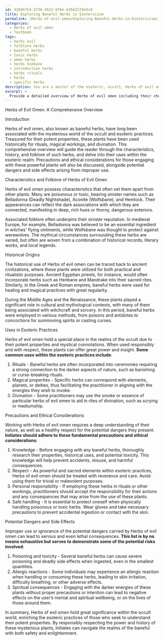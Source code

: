 ```yaml
---
id: 42684754-3738-4522-bf6e-b3562574e5c8
title: Exploring Baneful Herbs in Esotericism
permalink: /Herbs-of-evil-omen/Exploring-Baneful-Herbs-in-Esotericism/
categories:
  - Herbs of evil omen
  - Textbook
tags:
  - herbs evil
  - folklore herbs
  - baneful herbs
  - toxic herbs
  - omen herbs
  - herbs henbane
  - introduction herbs
  - herbs rituals
  - herbs
  - specific herbs
description: You are a master of the esoteric, occult, Herbs of evil omen and education, you have written many textbooks on the subject in ways that provide students with rich and deep understanding of the subject. You are being asked to write textbook-like sections on a topic and you do it with full context, explainability, and reliability in accuracy to the true facts of the topic at hand, in a textbook style that a student would easily be able to learn from, in a rich, engaging, and contextual way. Always include relevant context (such as formulas and history), related concepts, and in a way that someone can gain deep insights from.
excerpt: > 
  Provide a detailed overview of Herbs of evil omen including their characteristics, associated folklore, and historical origins. Discuss their potential uses in esoteric practices such as rituals, magical properties, and divination. Additionally, describe precautions and ethical considerations an initiate should take while working with Herbs of evil omen within the occult context. Include guidance on the respectful treatment of these potent plants, as well as any potential dangers and side effects that may arise from improper use.
---
```

Herbs of Evil Omen: A Comprehensive Overview

Introduction

Herbs of evil omen, also known as baneful herbs, have long been associated with the mysterious world of the occult and esoteric practices. Treasured for their potent properties, these plants have been used historically for rituals, magical workings, and divination. This comprehensive overview will guide the reader through the characteristics, history, and folklore of such herbs, and delve into their uses within the esoteric realm. Precautions and ethical considerations for those engaging with these powerful plants will also be discussed, alongside potential dangers and side effects arising from improper use.

Characteristics and Folklore of Herbs of Evil Omen

Herbs of evil omen possess characteristics that often set them apart from other plants. Many are poisonous or toxic, bearing sinister names such as Belladonna (Deadly Nightshade), Aconite (Wolfsbane), and Hemlock. Their appearances can reflect the dark associations with which they are connected, manifesting in deep, rich hues or thorny, dangerous exteriors.

Associated folklore often underpins their sinister reputation. In medieval Europe, for example, Belladonna was believed to be an essential ingredient in witches' flying ointments, while Wolfsbane was thought to protect against werewolves. The mythical circumstances surrounding these herbs are varied, but often are woven from a combination of historical records, literary works, and local legends.

Historical Origins

The historical use of Herbs of evil omen can be traced back to ancient civilizations, where these plants were utilized for both practical and ritualistic purposes. Ancient Egyptian priests, for instance, would often incorporate herbs such as Henbane and Mandrake into their sacred rites. Similarly, in the Greek and Roman empires, baneful herbs were used for healing and magical practices with great regularity.

During the Middle Ages and the Renaissance, these plants played a significant role in cultural and mythological contexts, with many of them being associated with witchcraft and sorcery. In this period, baneful herbs were employed in various methods, from poisons and antidotes to concoctions for summoning spirits or casting curses.

Uses in Esoteric Practices

Herbs of evil omen hold a special place in the realms of the occult due to their potent properties and mystical connotations. When used responsibly and with respect, these plants can offer great power and insight. **Some common uses within the esoteric practices include**:

1. Rituals - Baneful herbs are often incorporated into ceremonies requiring a strong connection to the darker aspects of nature, such as banishing or curse-breaking rituals.
2. Magical properties - Specific herbs can correspond with elements, planets, or deities, thus facilitating the practitioner in aligning with the energies they wish to invoke.
3. Divination - Some practitioners may use the smoke or essence of particular herbs of evil omen to aid in rites of divination, such as scrying or mediumship.

Precautions and Ethical Considerations

Working with Herbs of evil omen requires a deep understanding of their nature, as well as a healthy respect for the potential dangers they present. **Initiates should adhere to these fundamental precautions and ethical considerations**:

1. Knowledge - Before engaging with any baneful herbs, thoroughly research their properties, historical uses, and potential toxicity. This knowledge will help prevent accidents, misuse, and harmful consequences.
2. Respect - As powerful and sacred elements within esoteric practices, Herbs of evil omen should be treated with reverence and care. Avoid using them for trivial or malevolent purposes.
3. Personal responsibility - If employing these herbs in rituals or other workings, practitioners should accept the responsibility for their actions and any consequences that may arise from the use of these plants.
4. Safe handling - It is essential to protect oneself when physically handling poisonous or toxic herbs. Wear gloves and take necessary precautions to prevent accidental ingestion or contact with the skin.

Potential Dangers and Side Effects

Improper use or ignorance of the potential dangers carried by Herbs of evil omen can lead to serious and even lethal consequences. **This list is by no means exhaustive but serves to demonstrate some of the potential risks involved**:

1. Poisoning and toxicity - Several baneful herbs can cause severe poisoning and deadly side effects when ingested, even in the smallest quantities.
2. Allergic reactions - Some individuals may experience an allergic reaction when handling or consuming these herbs, leading to skin irritation, difficulty breathing, or other adverse effects.
3. Spiritual consequences - Engaging with the darker energies of these plants without proper precautions or intention can lead to negative effects on the user’s mental and spiritual wellbeing, or on the lives of those around them.

In summary, Herbs of evil omen hold great significance within the occult world, enriching the esoteric practices of those who seek to understand their potent properties. By responsibly respecting the power and history of these mysterious plants, initiates can navigate the realms of the baneful with both safety and enlightenment.
